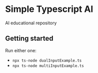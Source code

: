 # Simple Typescript AI

AI educational repository

## Getting started

Run either one:

- `npx ts-node dualInputExample.ts`
- `npx ts-node multiInputExample.ts`
